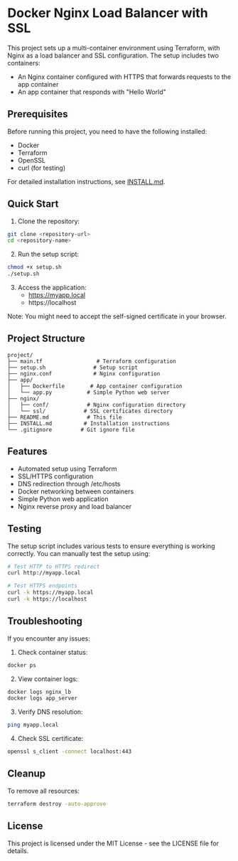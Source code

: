 # Docker Nginx Load Balancer with SSL

This project sets up a multi-container environment using Terraform, with Nginx as a load balancer and SSL configuration. The setup includes two containers:
- An Nginx container configured with HTTPS that forwards requests to the app container
- An app container that responds with "Hello World"

## Prerequisites

Before running this project, you need to have the following installed:
- Docker
- Terraform
- OpenSSL
- curl (for testing)

For detailed installation instructions, see [INSTALL.md](INSTALL.md).

## Quick Start

1. Clone the repository:
```bash
git clone <repository-url>
cd <repository-name>
```

2. Run the setup script:
```bash
chmod +x setup.sh
./setup.sh
```

3. Access the application:
   - https://myapp.local
   - https://localhost

Note: You might need to accept the self-signed certificate in your browser.

## Project Structure

```
project/
├── main.tf                 # Terraform configuration
├── setup.sh               # Setup script
├── nginx.conf             # Nginx configuration
├── app/
│   ├── Dockerfile        # App container configuration
│   └── app.py           # Simple Python web server
├── nginx/
│   ├── conf/            # Nginx configuration directory
│   └── ssl/            # SSL certificates directory
├── README.md            # This file
├── INSTALL.md          # Installation instructions
└── .gitignore         # Git ignore file
```

## Features

- Automated setup using Terraform
- SSL/HTTPS configuration
- DNS redirection through /etc/hosts
- Docker networking between containers
- Simple Python web application
- Nginx reverse proxy and load balancer

## Testing

The setup script includes various tests to ensure everything is working correctly. You can manually test the setup using:

```bash
# Test HTTP to HTTPS redirect
curl http://myapp.local

# Test HTTPS endpoints
curl -k https://myapp.local
curl -k https://localhost
```

## Troubleshooting

If you encounter any issues:

1. Check container status:
```bash
docker ps
```

2. View container logs:
```bash
docker logs nginx_lb
docker logs app_server
```

3. Verify DNS resolution:
```bash
ping myapp.local
```

4. Check SSL certificate:
```bash
openssl s_client -connect localhost:443
```

## Cleanup

To remove all resources:
```bash
terraform destroy -auto-approve
```

## License

This project is licensed under the MIT License - see the LICENSE file for details.